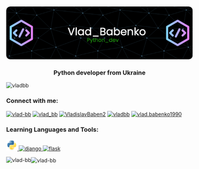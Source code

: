 <p align="center"> <img src="header.png" alt="Vladyslav Babenko" /> </p> 

<h3 align="center">Python developer from Ukraine</h3>

<p align="left"> <img src="https://komarev.com/ghpvc/?username=vladbb&label=Profile%20views&color=0e75b6&style=plastic" alt="vladbb" /> </p>

<h3 align="left">Connect with me:</h3>
<p align="left">
<a href="https://github.com/vlad-bb" target="blank"><img align="center" src="https://github.com/fluidicon.png" alt="vlad-bb" height="30" width="30" /></a>
<a href="https://www.hackerrank.com/vlad_bb" target="blank"><img align="center" src="https://raw.githubusercontent.com/rahuldkjain/github-profile-readme-generator/master/src/images/icons/Social/hackerrank.svg" alt="vlad_bb" height="30" width="40" /></a>
<a href="https://twitter.com/VladislavBaben2" target="blank"><img align="center" src="https://raw.githubusercontent.com/rahuldkjain/github-profile-readme-generator/master/src/images/icons/Social/twitter.svg" alt="VladislavBaben2" height="30" width="40" /></a>
<a href="https://www.linkedin.com/in/vladbb" target="blank"><img align="center" src="https://raw.githubusercontent.com/rahuldkjain/github-profile-readme-generator/master/src/images/icons/Social/linked-in-alt.svg" alt="vladbb" height="30" width="40" /></a>
<a href="https://www.facebook.com/vlad.babenko1990" target="blank"><img align="center" src="https://raw.githubusercontent.com/rahuldkjain/github-profile-readme-generator/master/src/images/icons/Social/facebook.svg" alt="vlad.babenko1990" height="30" width="40" /></a>
</p>

<h3 align="left">Learning Languages and Tools:</h3>
<p align="left"> 
<a href="https://www.python.org" target="_blank" rel="noreferrer"> <img src="https://raw.githubusercontent.com/devicons/devicon/master/icons/python/python-original.svg" alt="python" width="30" height="30"/> </a> 
<a href="https://www.djangoproject.com" target="_blank" rel="noreferrer"> <img src="https://upload.wikimedia.org/wikipedia/commons/7/75/Django_logo.svg" alt="django" width="90" height="30"/> </a> 
<a href="https://flask.palletsprojects.com/en/2.2.x/" target="_blank" rel="noreferrer"> <img src="https://upload.wikimedia.org/wikipedia/commons/thumb/3/3c/Flask_logo.svg/1200px-Flask_logo.svg.png" alt="flask" width="90" height="30"/> </a> 
</p>

<p><img align="left" src="https://github-readme-stats.vercel.app/api/top-langs?username=vlad-bb&show_icons=true&theme=dracula&locale=en&layout=compact" alt="vlad-bb" height="160" /></p>
<p><img align="center" src="https://github-readme-stats.vercel.app/api?username=vlad-bb&show_icons=true&theme=dracula&locale=en&hide_border=true" alt="vlad-bb" height="160"/></p>
